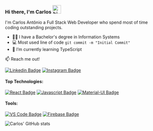 ### Hi there, I'm Carlos <img src="https://user-images.githubusercontent.com/1303154/88677602-1635ba80-d120-11ea-84d8-d263ba5fc3c0.gif" width="28px" alt="hi">

I'm Carlos Antônio a Full Stack Web Developer who spend most of time coding outstanding projects.

- 👨‍🎓 I have a Bachelor's degree in Information Systems
- :computer: Most used line of code `git commit -m "Initial Commit"`
- 🌱 I’m currently learning TypeScript

:mailbox: Reach me out!

[![Linkedin Badge](https://img.shields.io/badge/-LinkedIn-0e76a8?style=flat-square&logo=Linkedin&logoColor=white)](https://www.linkedin.com/in/carlos-antonio-gon%C3%A7alves-martins-9a41b6190)
[![Instagram Badge](https://img.shields.io/badge/-Instagram-E4405F?style=flat-square&logo=Instagram&logoColor=white)](https://www.instagram.com/bomdiavei)

#### Top Technologies:

[![React Badge](https://img.shields.io/badge/-React-61DBFB?style=for-the-badge&labelColor=black&logo=react&logoColor=61DBFB)](#)
[![Javascript Badge](https://img.shields.io/badge/-Javascript-F0DB4F?style=for-the-badge&labelColor=black&logo=javascript&logoColor=F0DB4F)](#)
[![Material-UI Badge](https://img.shields.io/badge/Material%20UI-007FFF?style=for-the-badge&labelColor=black&logo=mui&logoColor=007FFF)](https://material-ui.com/)

#### Tools:

[![VS Code Badge](https://img.shields.io/badge/-Visual%20Studio%20Code-007ACC?style=for-the-badge&labelColor=black&logo=visual-studio-code&logoColor=007ACC)](#)
[![Firebase Badge](https://img.shields.io/badge/-Firebase-FFCA28?style=for-the-badge&labelColor=black&logo=firebase&logoColor=FFCA28)](#)

![Carlos' GitHub stats](https://github-readme-stats.vercel.app/api?username=bomdiavei&include_all_commits=true&show_icons=true&count_private=true&theme=dark&disable_animations=true&hide=stars)

<!--
<code><img height="20" src="https://cdn.icon-icons.com/icons2/2107/PNG/512/file_type_html_icon_130541.png"> HTML</code>
<code><img height="20" src="https://cdn.icon-icons.com/icons2/2107/PNG/512/file_type_css_icon_130661.png"> CSS</code>
<code><img height="20" src="https://raw.githubusercontent.com/github/explore/80688e429a7d4ef2fca1e82350fe8e3517d3494d/topics/javascript/javascript.png"> JavaScript</code>
<code><img height="20" src="https://raw.githubusercontent.com/github/explore/80688e429a7d4ef2fca1e82350fe8e3517d3494d/topics/typescript/typescript.png"> TypeScript</code>
<code><img height="20" src="https://raw.githubusercontent.com/github/explore/80688e429a7d4ef2fca1e82350fe8e3517d3494d/topics/react/react.png"> React</code>

<!--
**bomdiavei/bomdiavei** is a ✨ _special_ ✨ repository because its `README.md` (this file) appears on your GitHub profile.

Here are some ideas to get you started:

- 🔭 I’m currently working on ...
- 🌱 I’m currently learning ...
- 👯 I’m looking to collaborate on ...
- 🤔 I’m looking for help with ...
- 💬 Ask me about ...
- 📫 How to reach me: ...
- 😄 Pronouns: ...
- ⚡ Fun fact: ...
-->

